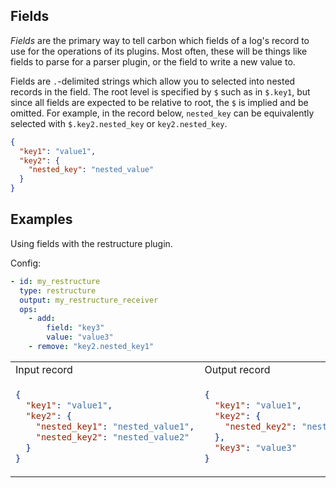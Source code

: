 ## Fields

_Fields_ are the primary way to tell carbon which fields of a log's record to use for the operations of its plugins.
Most often, these will be things like fields to parse for a parser plugin, or the field to write a new value to.

Fields are `.`-delimited strings which allow you to selected into nested records in the field. The root level is specified by `$` such as in `$.key1`, but since all fields are expected to be relative to root, the `$` is implied and be omitted. For example, in the record below, `nested_key` can be equivalently selected with `$.key2.nested_key` or `key2.nested_key`.

```json
{
  "key1": "value1",
  "key2": {
    "nested_key": "nested_value"
  }
}
```

## Examples

Using fields with the restructure plugin.

Config:
```yaml
- id: my_restructure
  type: restructure
  output: my_restructure_receiver
  ops:
    - add:
        field: "key3"
        value: "value3"
    - remove: "key2.nested_key1"
```

<table>
<tr><td> Input record </td> <td> Output record </td></tr>
<tr>
<td>

```json
{
  "key1": "value1",
  "key2": {
    "nested_key1": "nested_value1",
    "nested_key2": "nested_value2"
  }
}
```

</td>
<td>

```json
{
  "key1": "value1",
  "key2": {
    "nested_key2": "nested_value2"
  },
  "key3": "value3"
}
```

</td>
</tr>
</table>
